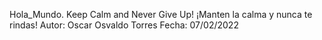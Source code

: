 Hola_Mundo.
Keep Calm and Never Give Up!
¡Manten la calma y nunca te rindas!
Autor: Oscar Osvaldo Torres 
Fecha: 07/02/2022

